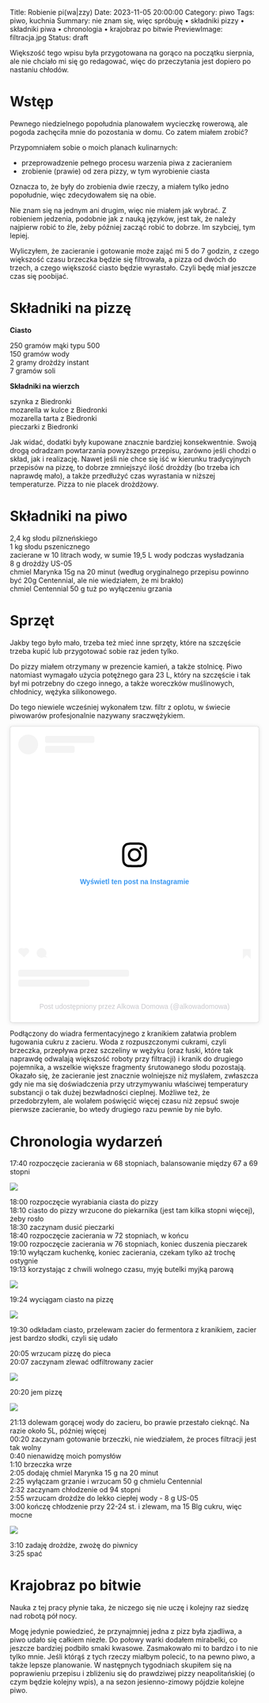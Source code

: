Title: Robienie pi(wa|zzy)
Date: 2023-11-05 20:00:00
Category: piwo
Tags: piwo, kuchnia
Summary: nie znam się, więc spróbuję • składniki pizzy • składniki piwa • chronologia • krajobraz po bitwie
PreviewImage: filtracja.jpg
Status: draft

Większość tego wpisu była przygotowana na gorąco na początku sierpnia, ale nie chciało mi się go redagować, więc do przeczytania jest dopiero po nastaniu chłodów.

# Wstęp

Pewnego niedzielnego popołudnia planowałem wycieczkę rowerową, ale pogoda zachęciła mnie do pozostania w domu. Co zatem miałem zrobić?

Przypomniałem sobie o moich planach kulinarnych:

 - przeprowadzenie pełnego procesu warzenia piwa z zacieraniem
 - zrobienie (prawie) od zera pizzy, w tym wyrobienie ciasta

Oznacza to, że były do zrobienia dwie rzeczy, a miałem tylko jedno popołudnie, więc zdecydowałem się na obie.

Nie znam się na jednym ani drugim, więc nie miałem jak wybrać. Z robieniem jedzenia, podobnie jak z nauką języków, jest tak, że należy najpierw robić to źle, żeby później zacząć robić to dobrze. Im szybciej, tym lepiej.

Wyliczyłem, że zacieranie i gotowanie może zająć mi 5 do 7 godzin, z czego większość czasu brzeczka będzie się filtrowała, a pizza od dwóch do trzech, a czego większość ciasto będzie wyrastało. Czyli będę miał jeszcze czas się poobijać.

# Składniki na pizzę

**Ciasto**

250 gramów mąki typu 500  
150 gramów wody  
2 gramy drożdży instant  
7 gramów soli  

**Składniki na wierzch**

szynka z Biedronki  
mozarella w kulce z Biedronki  
mozarella tarta z Biedronki  
pieczarki z Biedronki  

Jak widać, dodatki były kupowane znacznie bardziej konsekwentnie. Swoją drogą odradzam powtarzania powyższego przepisu, zarówno jeśli chodzi o skład, jak i realizację. Nawet jeśli nie chce się iść w kierunku tradycyjnych przepisów na pizzę, to dobrze zmniejszyć ilość drożdży (bo trzeba ich naprawdę mało), a także przedłużyć czas wyrastania w niższej temperaturze. Pizza to nie placek drożdżowy.

# Składniki na piwo

2,4 kg słodu pilzneńskiego  
1 kg słodu pszenicznego  
zacierane w 10 litrach wody, w sumie 19,5 L wody podczas wysładzania  
8 g drożdży US-05  
chmiel Marynka 15g na 20 minut (według oryginalnego przepisu powinno być 20g Centennial, ale nie wiedziałem, że mi brakło)  
chmiel Centennial 50 g tuż po wyłączeniu grzania  

# Sprzęt

Jakby tego było mało, trzeba też mieć inne sprzęty, które na szczęście trzeba kupić lub przygotować sobie raz jeden tylko.

Do pizzy miałem otrzymany w prezencie kamień, a także stolnicę. Piwo natomiast wymagało użycia potężnego gara 23 L, który na szczęście i tak był mi potrzebny do czego innego, a także woreczków muślinowych, chłodnicy, wężyka silikonowego.

Do tego niewiele wcześniej wykonałem tzw. filtr z oplotu, w świecie piwowarów profesjonalnie nazywany sraczwężykiem.

<blockquote class="instagram-media" data-instgrm-captioned data-instgrm-permalink="https://www.instagram.com/p/CvLDa06rVPn/?utm_source=ig_embed&amp;utm_campaign=loading" data-instgrm-version="14" style=" background:#FFF; border:0; border-radius:3px; box-shadow:0 0 1px 0 rgba(0,0,0,0.5),0 1px 10px 0 rgba(0,0,0,0.15); margin: 1px; max-width:540px; min-width:326px; padding:0; width:99.375%; width:-webkit-calc(100% - 2px); width:calc(100% - 2px);"><div style="padding:16px;"> <a href="https://www.instagram.com/p/CvLDa06rVPn/?utm_source=ig_embed&amp;utm_campaign=loading" style=" background:#FFFFFF; line-height:0; padding:0 0; text-align:center; text-decoration:none; width:100%;" target="_blank"> <div style=" display: flex; flex-direction: row; align-items: center;"> <div style="background-color: #F4F4F4; border-radius: 50%; flex-grow: 0; height: 40px; margin-right: 14px; width: 40px;"></div> <div style="display: flex; flex-direction: column; flex-grow: 1; justify-content: center;"> <div style=" background-color: #F4F4F4; border-radius: 4px; flex-grow: 0; height: 14px; margin-bottom: 6px; width: 100px;"></div> <div style=" background-color: #F4F4F4; border-radius: 4px; flex-grow: 0; height: 14px; width: 60px;"></div></div></div><div style="padding: 19% 0;"></div> <div style="display:block; height:50px; margin:0 auto 12px; width:50px;"><svg width="50px" height="50px" viewBox="0 0 60 60" version="1.1" xmlns="https://www.w3.org/2000/svg" xmlns:xlink="https://www.w3.org/1999/xlink"><g stroke="none" stroke-width="1" fill="none" fill-rule="evenodd"><g transform="translate(-511.000000, -20.000000)" fill="#000000"><g><path d="M556.869,30.41 C554.814,30.41 553.148,32.076 553.148,34.131 C553.148,36.186 554.814,37.852 556.869,37.852 C558.924,37.852 560.59,36.186 560.59,34.131 C560.59,32.076 558.924,30.41 556.869,30.41 M541,60.657 C535.114,60.657 530.342,55.887 530.342,50 C530.342,44.114 535.114,39.342 541,39.342 C546.887,39.342 551.658,44.114 551.658,50 C551.658,55.887 546.887,60.657 541,60.657 M541,33.886 C532.1,33.886 524.886,41.1 524.886,50 C524.886,58.899 532.1,66.113 541,66.113 C549.9,66.113 557.115,58.899 557.115,50 C557.115,41.1 549.9,33.886 541,33.886 M565.378,62.101 C565.244,65.022 564.756,66.606 564.346,67.663 C563.803,69.06 563.154,70.057 562.106,71.106 C561.058,72.155 560.06,72.803 558.662,73.347 C557.607,73.757 556.021,74.244 553.102,74.378 C549.944,74.521 548.997,74.552 541,74.552 C533.003,74.552 532.056,74.521 528.898,74.378 C525.979,74.244 524.393,73.757 523.338,73.347 C521.94,72.803 520.942,72.155 519.894,71.106 C518.846,70.057 518.197,69.06 517.654,67.663 C517.244,66.606 516.755,65.022 516.623,62.101 C516.479,58.943 516.448,57.996 516.448,50 C516.448,42.003 516.479,41.056 516.623,37.899 C516.755,34.978 517.244,33.391 517.654,32.338 C518.197,30.938 518.846,29.942 519.894,28.894 C520.942,27.846 521.94,27.196 523.338,26.654 C524.393,26.244 525.979,25.756 528.898,25.623 C532.057,25.479 533.004,25.448 541,25.448 C548.997,25.448 549.943,25.479 553.102,25.623 C556.021,25.756 557.607,26.244 558.662,26.654 C560.06,27.196 561.058,27.846 562.106,28.894 C563.154,29.942 563.803,30.938 564.346,32.338 C564.756,33.391 565.244,34.978 565.378,37.899 C565.522,41.056 565.552,42.003 565.552,50 C565.552,57.996 565.522,58.943 565.378,62.101 M570.82,37.631 C570.674,34.438 570.167,32.258 569.425,30.349 C568.659,28.377 567.633,26.702 565.965,25.035 C564.297,23.368 562.623,22.342 560.652,21.575 C558.743,20.834 556.562,20.326 553.369,20.18 C550.169,20.033 549.148,20 541,20 C532.853,20 531.831,20.033 528.631,20.18 C525.438,20.326 523.257,20.834 521.349,21.575 C519.376,22.342 517.703,23.368 516.035,25.035 C514.368,26.702 513.342,28.377 512.574,30.349 C511.834,32.258 511.326,34.438 511.181,37.631 C511.035,40.831 511,41.851 511,50 C511,58.147 511.035,59.17 511.181,62.369 C511.326,65.562 511.834,67.743 512.574,69.651 C513.342,71.625 514.368,73.296 516.035,74.965 C517.703,76.634 519.376,77.658 521.349,78.425 C523.257,79.167 525.438,79.673 528.631,79.82 C531.831,79.965 532.853,80.001 541,80.001 C549.148,80.001 550.169,79.965 553.369,79.82 C556.562,79.673 558.743,79.167 560.652,78.425 C562.623,77.658 564.297,76.634 565.965,74.965 C567.633,73.296 568.659,71.625 569.425,69.651 C570.167,67.743 570.674,65.562 570.82,62.369 C570.966,59.17 571,58.147 571,50 C571,41.851 570.966,40.831 570.82,37.631"></path></g></g></g></svg></div><div style="padding-top: 8px;"> <div style=" color:#3897f0; font-family:Arial,sans-serif; font-size:14px; font-style:normal; font-weight:550; line-height:18px;">Wyświetl ten post na Instagramie</div></div><div style="padding: 12.5% 0;"></div> <div style="display: flex; flex-direction: row; margin-bottom: 14px; align-items: center;"><div> <div style="background-color: #F4F4F4; border-radius: 50%; height: 12.5px; width: 12.5px; transform: translateX(0px) translateY(7px);"></div> <div style="background-color: #F4F4F4; height: 12.5px; transform: rotate(-45deg) translateX(3px) translateY(1px); width: 12.5px; flex-grow: 0; margin-right: 14px; margin-left: 2px;"></div> <div style="background-color: #F4F4F4; border-radius: 50%; height: 12.5px; width: 12.5px; transform: translateX(9px) translateY(-18px);"></div></div><div style="margin-left: 8px;"> <div style=" background-color: #F4F4F4; border-radius: 50%; flex-grow: 0; height: 20px; width: 20px;"></div> <div style=" width: 0; height: 0; border-top: 2px solid transparent; border-left: 6px solid #f4f4f4; border-bottom: 2px solid transparent; transform: translateX(16px) translateY(-4px) rotate(30deg)"></div></div><div style="margin-left: auto;"> <div style=" width: 0px; border-top: 8px solid #F4F4F4; border-right: 8px solid transparent; transform: translateY(16px);"></div> <div style=" background-color: #F4F4F4; flex-grow: 0; height: 12px; width: 16px; transform: translateY(-4px);"></div> <div style=" width: 0; height: 0; border-top: 8px solid #F4F4F4; border-left: 8px solid transparent; transform: translateY(-4px) translateX(8px);"></div></div></div> <div style="display: flex; flex-direction: column; flex-grow: 1; justify-content: center; margin-bottom: 24px;"> <div style=" background-color: #F4F4F4; border-radius: 4px; flex-grow: 0; height: 14px; margin-bottom: 6px; width: 224px;"></div> <div style=" background-color: #F4F4F4; border-radius: 4px; flex-grow: 0; height: 14px; width: 144px;"></div></div></a><p style=" color:#c9c8cd; font-family:Arial,sans-serif; font-size:14px; line-height:17px; margin-bottom:0; margin-top:8px; overflow:hidden; padding:8px 0 7px; text-align:center; text-overflow:ellipsis; white-space:nowrap;"><a href="https://www.instagram.com/p/CvLDa06rVPn/?utm_source=ig_embed&amp;utm_campaign=loading" style=" color:#c9c8cd; font-family:Arial,sans-serif; font-size:14px; font-style:normal; font-weight:normal; line-height:17px; text-decoration:none;" target="_blank">Post udostępniony przez Alkowa Domowa (@alkowadomowa)</a></p></div></blockquote>
<script async src="https://www.instagram.com/embed.js"></script>

Podłączony do wiadra fermentacyjnego z kranikiem załatwia problem ługowania cukru z zacieru. Woda z rozpuszczonymi cukrami, czyli brzeczka, przepływa przez szczeliny w wężyku (oraz łuski, które tak naprawdę odwalają większość roboty przy filtracji) i kranik do drugiego pojemnika, a wszelkie większe fragmenty śrutowanego słodu pozostają. Okazało się, że zacieranie jest znacznie wolniejsze niż myślałem, zwłaszcza gdy nie ma się doświadczenia przy utrzymywaniu właściwej temperatury substancji o tak dużej bezwładności cieplnej. Możliwe też, że przedobrzyłem, ale wolałem poświęcić więcej czasu niż zepsuć swoje pierwsze zacieranie, bo wtedy drugiego razu pewnie by nie było.

# Chronologia wydarzeń

17:40 rozpoczęcie zacierania w 68 stopniach, balansowanie między 67 a 69 stopni  

![]({attach}zacieranie.jpg)

18:00 rozpoczęcie wyrabiania ciasta do pizzy  
18:10 ciasto do pizzy wrzucone do piekarnika (jest tam kilka stopni więcej), żeby rosło  
18:30 zaczynam dusić pieczarki  
18:40 rozpoczęcie zacierania w 72 stopniach, w końcu  
19:00 rozpoczęcie zacierania w 76 stopniach, koniec duszenia pieczarek  
19:10 wyłączam kuchenkę, koniec zacierania, czekam tylko aż trochę ostygnie  
19:13 korzystając z chwili wolnego czasu, myję butelki myjką parową  

![]({attach}czyszczenie-butelek.jpg)

19:24 wyciągam ciasto na pizzę  

![]({attach}zupelnie-nie-to.jpg)

19:30 odkładam ciasto, przelewam zacier do fermentora z kranikiem, zacier jest bardzo słodki, czyli się udało  

20:05 wrzucam pizzę do pieca  
20:07 zaczynam zlewać odfiltrowany zacier  

![]({attach}filtracja.jpg)

20:20 jem pizzę

![]({attach}nie-pizza.jpg)

21:13 dolewam gorącej wody do zacieru, bo prawie przestało cieknąć. Na razie około 5L, później więcej  
00:20 zaczynam gotowanie brzeczki, nie wiedziałem, że proces filtracji jest tak wolny  
0:40 nienawidzę moich pomysłów  
1:10 brzeczka wrze  
2:05 dodaję chmiel Marynka 15 g na 20 minut  
2:25 wyłączam grzanie i wrzucam 50 g chmielu Centennial  
2:32 zaczynam chłodzenie od 94 stopni  
2:55 wrzucam drożdże do lekko ciepłej wody - 8 g US-05  
3:00 kończę chłodzenie przy 22-24 st. i zlewam, ma 15 Blg cukru, więc mocne

![]({attach}gotowanie-brzeczki.jpg)

3:10 zadaję drożdże, zwożę do piwnicy  
3:25 spać

# Krajobraz po bitwie

Nauka z tej pracy płynie taka, że niczego się nie uczę i kolejny raz siedzę nad robotą pół nocy.

Mogę jedynie powiedzieć, że przynajmniej jedna z pizz była zjadliwa, a piwo udało się całkiem niezłe. Do połowy warki dodałem mirabelki, co jeszcze bardziej podbiło smaki kwasowe. Zasmakowało mi to bardzo i to nie tylko mnie. Jeśli którąś z tych rzeczy miałbym polecić, to na pewno piwo, a także lepsze planowanie. W następnych tygodniach skupiłem się na poprawieniu przepisu i zbliżeniu się do prawdziwej pizzy neapolitańskiej (o czym będzie kolejny wpis), a na sezon jesienno-zimowy pójdzie kolejne piwo.
